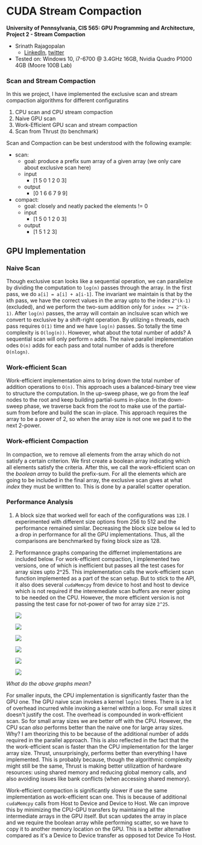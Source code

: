 CUDA Stream Compaction
======================

**University of Pennsylvania, CIS 565: GPU Programming and Architecture,
Project 2 - Stream Compaction**

* Srinath Rajagopalan
  * [LinkedIn](https://www.linkedin.com/in/srinath-rajagopalan-07a43155), [twitter](https://twitter.com/srinath132)
* Tested on: Windows 10, i7-6700 @ 3.4GHz 16GB, Nvidia Quadro P1000 4GB (Moore 100B Lab)

### Scan and Stream Compaction

In this we project, I have implemented the exclusive scan and stream compaction algorithms for different configuratins 
1) CPU scan and CPU stream compaction
2) Naive GPU scan
3) Work-Efficient GPU scan and stream compaction
5) Scan from Thrust (to benchmark)

Scan and Compaction can be best understood with the following example:

* scan: 
  - goal: produce a prefix sum array of a given array (we only care about exclusive scan here)
  - input
    - [1 5 0 1 2 0 3]
  - output
    - [0 1 6 6 7 9 9]
* compact: 
  - goal: closely and neatly packed the elements != 0
  - input
    - [1 5 0 1 2 0 3]
  - output
    - [1 5 1 2 3]

## GPU Implementation
### Naive Scan
Though exclusive scan looks like a sequential operation, we can parallelize by dividing the computation to `log(n)` passes through the array. In the first pass, we do `a[i] = a[i] + a[i-1]`. The invariant we maintain is that by the `k`th pass, we have the correct values in the array upto to the index `2^(k-1)` (excluded), and we perform the two-sum addition only for `index >= 2^(k-1)`. After `log(n)` passes, the array will contain an inclsuive scan which we convert to exclusive by a shift-right operation. By utilizing `n` threads, each pass requires `O(1)` time and we have `log(n)` passes. So totally the time complexity is `O(log(n))`. However, what about the total number of adds? A sequential scan will only perform `n` adds. The naive parallel implementation odes `O(n)` adds for each pass and total number of adds is therefore `O(nlogn)`.

### Work-efficient Scan
Work-efficient implementation aims to bring down the total number of addition operations to `O(n)`. This approach uses a balanced-binary tree view to structure the computation. In the up-sweep phase, we go from the leaf nodes to the root and keep building partial-sums in-place. In the down-sweep phase, we traverse back from the root to make use of the partial-sum from before and build the scan in-place. This approach requires the array to be a power of 2, so when the array size is not one we pad it to the next 2-power. 

### Work-efficient Compaction

In compaction, we to remove all elements from the array which do not satisfy a certain criterion. We first create a boolean array indicating which all elements satisfy the criteria. After this, we call the work-efficient scan on the _boolean array_ to build the prefix-sum. For all the elements which are going to be included in the final array, the exclusive scan gives at what _index_ they must be writtten to. This is done by a parallel scatter operation. 


### Performance Analysis
1) A block size that worked well for each of the configurations was `128`. I experimented with different size options from 256 to 512 and the performance remained similar. Decreasing the block size below `64` led to a drop in performance for all the GPU implementations. Thus, all the comparisons  are benchmarked by fixing block size as 128.

2) Performannce graphs comparing the differnet implementations are included below. For work-efficient compaction, I implemented two versions, one of which is inefficient but passes all the test cases for array sizes upto 2^25. This implementation calls the work-efficient scan function implemented as a part of the scan setup. But to stick to the API, it also does several `cudaMemcpy` from device to host and host to device which is not required if the interemediate scan buffers are never going to be needed on the CPU. However, the more efficient version is not passing the test case for not-power of two for array size `2^25`. 


	![](data/scan_perf_15.png)

	![](data/scan_perf_20.png)

	![](data/scan_perf_25.png)


	![](data/compact_perf_15.png)

	![](data/compact_perf_20.png)

	![](data/compact_perf_25.png)


*What do the above graphs mean?*

For smaller inputs, the CPU implementation is significantly faster than the GPU one. The GPU naive scan invokes a kernel `log(n)` times. There is a lot of overhead incurred while invoking a kernel withtin a loop. For small sizes it doesn't justify the cost. The overhead is compounded in  work-efficient scan.  So for small array sizes we are better off with the CPU. However, the CPU scan _also_ performs better than the naive one for large array sizes. Why? I am theorizing this to be because of the additional number of adds required in the parallel approach. This is also reflected in the fact that the the work-efficient scan is faster than the CPU implementation for the larger array size. Thrust, unsurprisingly, performs better than everything I have implemented. This is probably because, though the algorithmic complexity might still be the same, Thrust is making better utilizattion of hardware resources: using shared memory and reducing global memory calls, and also avoiding issues like bank conflicts (when accessing shared memory).

Work-efficient compaction is significantly slower if use the same implementation as work-efficient scan one. This is because of additional `cudaMemcpy` calls from Host to Device and Device to Host. We can improve this by minimizing the CPU-GPU transfers by maintaining all the intermediate arrays in the GPU itself. But scan updates the array in place and we require the boolean array while performing scatter, so we have to copy it to another memory location on the GPU. This is a better alternative compared as it's a Device to Device transfer as opposed tot Device To Host.

